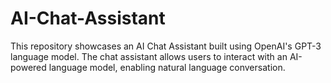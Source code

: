 # AI-Chat-Assistant
This repository showcases an AI Chat Assistant built using OpenAI's GPT-3 language model. The chat assistant allows users to interact with an AI-powered language model, enabling natural language conversation.
